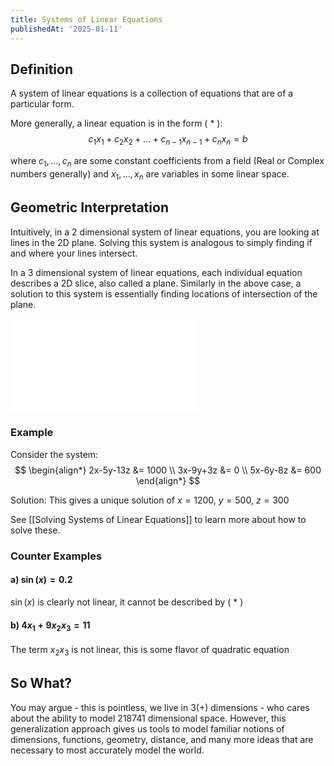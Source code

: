 ```yaml
---
title: Systems of Linear Equations
publishedAt: '2025-01-11'
---
```


## Definition
A system of linear equations is a collection of equations that are of a particular form.

More generally, a linear equation is in the form ( * ):
$$
c_1x_1 + c_2x_2 + \dots + c_{n-1}x_{n-1} + c_nx_n = b
$$

where $c_1, \dots, c_n$ are some constant coefficients from a field (Real or Complex numbers generally) and $x_1, \dots, x_n$ are variables in some linear space.

## Geometric Interpretation
Intuitively, in a 2 dimensional system of linear equations, you are looking at lines in the 2D plane. Solving this system is analogous to simply finding if and where your lines intersect.

In a 3 dimensional system of linear equations, each individual equation describes a 2D slice, also called a plane. Similarly in the above case, a solution to this system is essentially finding locations of intersection of the plane. 

![System of Linear Equations](/images/LinearSystemSolution.pdf)

### Example
Consider the system:
$$
\begin{align*}
2x-5y-13z &= 1000 \\
3x-9y+3z &= 0 \\
5x-6y-8z &= 600
\end{align*}
$$

Solution: This gives a unique solution of $x=1200$, $y=500$, $z=300$

See [[Solving Systems of Linear Equations]] to learn more about how to solve these.

### Counter Examples
#### a) $\sin(x) = 0.2$ 
$\sin(x)$ is clearly not linear, it cannot be described by ( * )

#### b) $4x_1 + 9x_2x_3=11$
The term $x_2x_3$ is not linear, this is some flavor of quadratic equation

## So What?
You may argue - this is pointless, we live in 3(+) dimensions - who cares about the ability to model 218741 dimensional space. However, this generalization approach gives us tools to model familiar notions of dimensions, functions, geometry, distance, and many more ideas that are necessary to most accurately model the world.